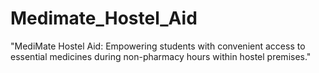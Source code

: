 # Medimate_Hostel_Aid
 "MediMate Hostel Aid: Empowering students with convenient access to essential medicines during non-pharmacy hours within hostel premises."
